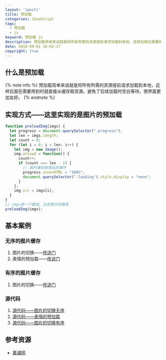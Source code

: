 ```yaml
---
layout: '[post]'
title: 预加载
categories: JavaScript
tags:
  - 预加载
  - js
keyword: 预加载 js
description: 预加载简单来说就是将所有所需的资源提前请求加载到本地，这样后面在需要用到时就直接从缓存取资源...
date: 2018-09-01 16:03:17
copyright: true
---
```



## 什么是预加载
{% note info %}
预加载简单来说就是将所有所需的资源提前请求加载到本地，这样后面在需要用到时就直接从缓存取资源。避免了后续加载时空白等待，使界面更加友好。
{% endnote %}
## 实现方式——这里实现的是图片的预加载

```js
function preloadImg(imgs) {
  let progress = document.querySelector(".progress");
  let len = imgs.length;
  let count = 0;
  for (let i = 0; i < len; i++) {
    let img = new Image();
    img.onload = function() {
      count++;
      if (count === len - 1) {
        // 图片缓存结束后的事件
        progress.innerHTML = "100%";
        document.querySelector(".loading").style.display = "none";
      }
    };
    img.src = imgs[i];
  }
}
// imgs是一个数组，包含图片的路径
preloadImg(imgs);
```
## 基本案例
### 无序的图片缓存
1. 图片的切换——[传送门](http://htmlpreview.github.io/?https://github.com/zjgyb/js-study/blob/master/study/preload.html)
2. 表情的预加载——[传送门](http://htmlpreview.github.io/?https://github.com/zjgyb/js-study/blob/master/study/preload_git.html)

### 有序的图片缓存
1. 图片的切换——[传送门](http://htmlpreview.github.io/?https://github.com/zjgyb/js-study/blob/master/study/preload_order.html)

### 源代码
1. [源代码——图片的切换无序](https://github.com/zjgyb/js-study/blob/master/study/preload.html 'github')
2. [源代码——表情的预加载](https://github.com/zjgyb/js-study/blob/master/study/preload_git.html 'github')
3. [源代码——图片的切换有序](https://github.com/zjgyb/js-study/blob/master/study/preload_order.html 'github')

## 参考资源
+ [慕课网](https://www.imooc.com/learn/502 '慕课网')